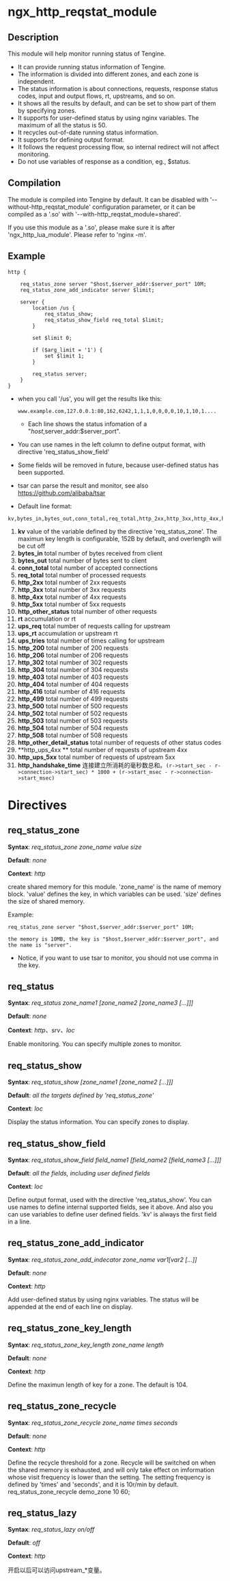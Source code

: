 # ngx_http_reqstat_module

## Description

This module will help monitor running status of Tengine.

- It can provide running status information of Tengine.
- The information is divided into different zones, and each zone is independent.
- The status information is about connections, requests, response status codes, input and output flows,
  rt, upstreams, and so on.
- It shows all the results by default, and can be set to show part of them by specifying zones.
- It supports for user-defined status by using nginx variables. The maximum of all the status is 50.
- It recycles out-of-date running status information.
- It supports for defining output format.
- It follows the request processing flow, so internal redirect will not affect monitoring.
- Do not use variables of response as a condition, eg., $status.

## Compilation

The module is compiled into Tengine by default. It can be disabled with '--without-http_reqstat_module'
configuration parameter, or it can be compiled as a '.so' with '--with-http_reqstat_module=shared'.

If you use this module as a '.so', please make sure it is after 'ngx_http_lua_module'. Please refer to
'nginx -m'.

## Example

```
http {

    req_status_zone server "$host,$server_addr:$server_port" 10M;
    req_status_zone_add_indicator server $limit;

    server {
        location /us {
            req_status_show;
            req_status_show_field req_total $limit;
        }

        set $limit 0;

        if ($arg_limit = '1') {
            set $limit 1;
        }

        req_status server;
    }
}
```

- when you call '/us', you will get the results like this:

  ```
  www.example.com,127.0.0.1:80,162,6242,1,1,1,0,0,0,0,10,1,10,1....
  ```

  - Each line shows the status infomation of a "$host,$server_addr:$server_port".

- You can use names in the left column to define output format, with directive 'req_status_show_field'

- Some fields will be removed in future, because user-defined status has been supported.

- tsar can parse the result and monitor, see also <https://github.com/alibaba/tsar>

- Default line format:

```
kv,bytes_in,bytes_out,conn_total,req_total,http_2xx,http_3xx,http_4xx,http_5xx,http_other_status,rt,ups_req,ups_rt,ups_tries,http_200,http_206,http_302,http_304,http_403,http_404,http_416,http_499,http_500,http_502,http_503,http_504,http_508,http_other_detail_status,http_ups_4xx,http_ups_5xx,http_handshake_time
```

1. **kv** value of the variable defined by the directive 'req_status_zone'. The maximun key length is configurable, 152B by default, and overlength will be cut off
2. **bytes_in** total number of bytes received from client
3. **bytes_out** total number of bytes sent to client
4. **conn_total** total number of accepted connections
5. **req_total** total number of processed requests
6. **http_2xx** total number of 2xx requests
7. **http_3xx** total number of 3xx requests
8. **http_4xx** total number of 4xx requests
9. **http_5xx** total number of 5xx requests
10. **http_other_status** total number of other requests
11. **rt** accumulation or rt
12. **ups_req** total number of requests calling for upstream
13. **ups_rt** accumulation or upstream rt
14. **ups_tries** total number of times calling for upstream
15. **http_200** total number of 200 requests
16. **http_206** total number of 206 requests
17. **http_302** total number of 302 requests
18. **http_304** total number of 304 requests
19. **http_403** total number of 403 requests
20. **http_404** total number of 404 requests
21. **http_416** total number of 416 requests
22. **http_499** total number of 499 requests
23. **http_500** total number of 500 requests
24. **http_502** total number of 502 requests
25. **http_503** total number of 503 requests
26. **http_504** total number of 504 requests
27. **http_508** total number of 508 requests
28. **http_other_detail_status** total number of requests of other status codes
29. **http_ups_4xx ** total number of requests of upstream 4xx
30. **http_ups_5xx** total number of requests of upstream 5xx
31. **http_handshake_time** 连接建立所消耗的毫秒数总和。`(r->start_sec - r->connection->start_sec) * 1000 + (r->start_msec - r->connection->start_msec)`

# Directives

## req_status_zone

**Syntax**: *req_status_zone zone_name value size*

**Default**: *none*

**Context**: *http*

create shared memory for this module. 'zone_name' is the name of memory block. 'value' defines the key, in which variables can be used. 'size' defines the size of shared memory.

Example:

```
req_status_zone server "$host,$server_addr:$server_port" 10M;

the memory is 10MB, the key is "$host,$server_addr:$server_port", and the name is "server".
```

- Notice, if you want to use tsar to monitor, you should not use comma in the key.

## req_status

**Syntax**: *req_status zone_name1 [zone_name2 [zone_name3 [...]]]*

**Default**: *none*

**Context**: *http、srv、loc*

Enable monitoring. You can specify multiple zones to monitor.

## req_status_show

**Syntax**: *req_status_show [zone_name1 [zone_name2 [...]]]*

**Default**: *all the targets defined by 'req_status_zone'*

**Context**: *loc*

Display the status information. You can specify zones to display.

## req_status_show_field

**Syntax**: *req_status_show_field field_name1 [field_name2 [field_name3 [...]]]*

**Default**: *all the fields, including user defined fields*

**Context**: *loc*

Define output format, used with the directive 'req_status_show'. You can use names to define internal supported fields, see it above. And also you can use variables to define user defined fields. 'kv' is always the first field in a line.

## req_status_zone_add_indicator

**Syntax**: *req_status_zone_add_indecator zone_name $var1 [$var2 [...]]*

**Default**: *none*

**Context**: *http*

Add user-defined status by using nginx variables. The status will be appended at the end of each line on display.

## req_status_zone_key_length

**Syntax**: *req_status_zone_key_length zone_name length*

**Default**: *none*

**Context**: *http*

Define the maximun length of key for a zone. The default is 104.

## req_status_zone_recycle

**Syntax**: *req_status_zone_recycle zone_name times seconds*

**Default**: *none*

**Context**: *http*

Define the recycle threshold for a zone. Recycle will be switched on when the shared memory is exhausted, and will only take effect on imformation whose visit frequency is lower than the setting. The setting frequency is defined by 'times' and 'seconds', and it is 10r/min by default. req_status_zone_recycle demo_zone 10 60;

## req_status_lazy

**Syntax**: *req_status_lazy on/off*

**Default**: *off*

**Context**: *http*

开启以后可以访问upstream_*变量。
